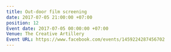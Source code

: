 ```yaml
---
title: Out-door film screening
date: 2017-07-05 21:00:00 +07:00
position: 12
Event date: 2017-07-05 00:00:00 +07:00
Venue: The Creative Artillery
Event URL: https://www.facebook.com/events/1459224287456702
---
```



